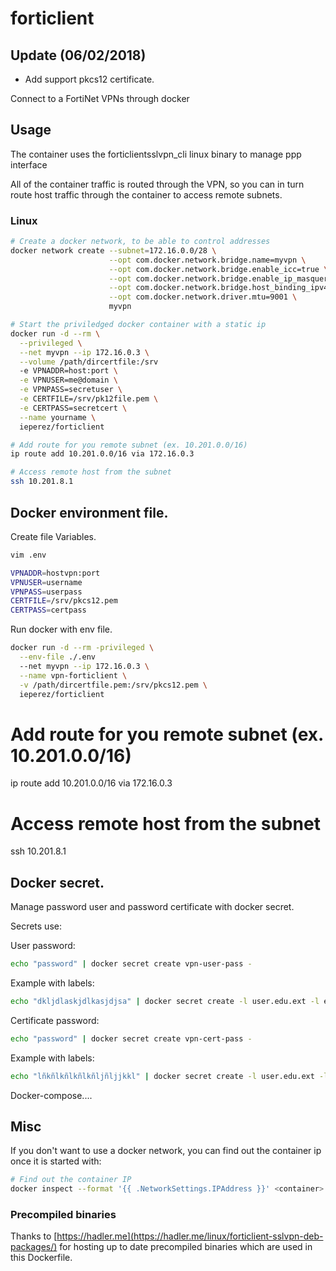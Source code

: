 # forticlient

## Update (06/02/2018)
-   Add support pkcs12 certificate.

Connect to a FortiNet VPNs through docker


## Usage

The container uses the forticlientsslvpn_cli linux binary to manage ppp interface

All of the container traffic is routed through the VPN, so you can in turn route host traffic through the container to access remote subnets.


### Linux

```bash
# Create a docker network, to be able to control addresses
docker network create --subnet=172.16.0.0/28 \
                      --opt com.docker.network.bridge.name=myvpn \
                      --opt com.docker.network.bridge.enable_icc=true \
                      --opt com.docker.network.bridge.enable_ip_masquerade=true \
                      --opt com.docker.network.bridge.host_binding_ipv4=0.0.0.0 \
                      --opt com.docker.network.driver.mtu=9001 \
                      myvpn

# Start the priviledged docker container with a static ip
docker run -d --rm \
  --privileged \
  --net myvpn --ip 172.16.0.3 \
  --volume /path/dircertfile:/srv
  -e VPNADDR=host:port \
  -e VPNUSER=me@domain \
  -e VPNPASS=secretuser \
  -e CERTFILE=/srv/pk12file.pem \
  -e CERTPASS=secretcert \
  --name yourname \
  ieperez/forticlient

# Add route for you remote subnet (ex. 10.201.0.0/16)
ip route add 10.201.0.0/16 via 172.16.0.3

# Access remote host from the subnet
ssh 10.201.8.1
```
## Docker environment file.

Create file Variables.

```bash
vim .env
```
```bash
VPNADDR=hostvpn:port
VPNUSER=username
VPNPASS=userpass
CERTFILE=/srv/pkcs12.pem
CERTPASS=certpass
```

Run docker with env file.

```bash
docker run -d --rm -privileged \
  --env-file ./.env
  --net myvpn --ip 172.16.0.3 \
  --name vpn-forticlient \
  -v /path/dircertfile.pem:/srv/pkcs12.pem \
  ieperez/forticlient
```
# Add route for you remote subnet (ex. 10.201.0.0/16)
ip route add 10.201.0.0/16 via 172.16.0.3

# Access remote host from the subnet
ssh 10.201.8.1

## Docker secret.

Manage password user and password certificate with docker secret.

Secrets use:

User password:
```bash
echo "password" | docker secret create vpn-user-pass -
```
Example with labels:
```bash
echo "dkljdlaskjdlkasjdjsa" | docker secret create -l user.edu.ext -l education -l forticlient vpn-user-edu-pass -
```

Certificate password:
```bash
echo "password" | docker secret create vpn-cert-pass -
```
Example with labels:
```bash
echo "lñkñlkñlkñlkñljñljjkkl" | docker secret create -l user.edu.ext -l pkcs12 -l education -l forticlient vpn-cert-edu-pass -
```

Docker-compose....

## Misc

If you don't want to use a docker network, you can find out the container ip once it is started with:
```bash
# Find out the container IP
docker inspect --format '{{ .NetworkSettings.IPAddress }}' <container>

```

### Precompiled binaries

Thanks to [https://hadler.me](https://hadler.me/linux/forticlient-sslvpn-deb-packages/) for hosting up to date precompiled binaries which are used in this Dockerfile.
